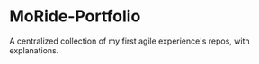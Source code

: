 # MoRide-Portfolio
A centralized collection of my first agile experience's repos, with explanations.
